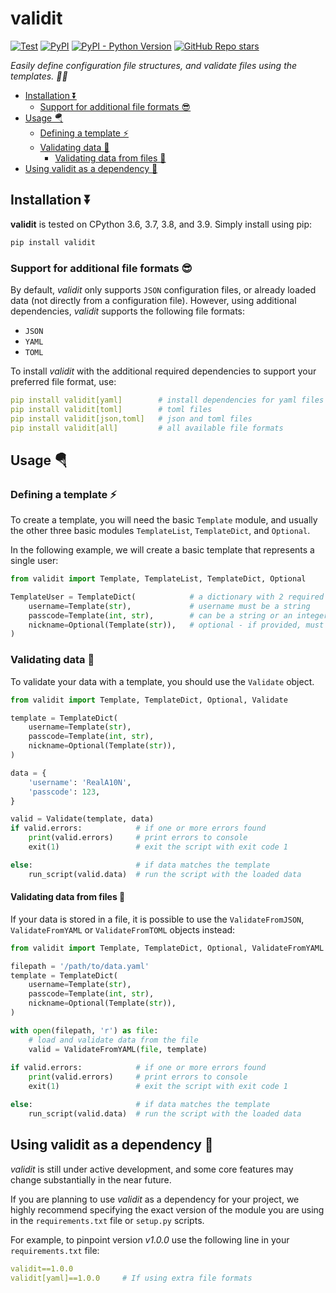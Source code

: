 # validit <!-- omit in toc -->

[![Test](https://img.shields.io/github/workflow/status/reala10n/validit/%E2%9C%94%20Test?label=test)](https://github.com/RealA10N/validit/actions/workflows/test.yaml)
[![PyPI](https://img.shields.io/pypi/v/validit)](https://pypi.org/project/validit/)
[![PyPI - Python Version](https://img.shields.io/pypi/pyversions/validit)](https://pypi.org/project/validit/)
[![GitHub Repo stars](https://img.shields.io/github/stars/reala10n/validit?style=social)](https://github.com/RealA10N/validit)

_Easily define configuration file structures, and validate files using the templates. 🍒📂_

- [Installation ⏬](#installation-)
  - [Support for additional file formats 😎](#support-for-additional-file-formats-)
- [Usage 🪂](#usage-)
  - [Defining a template ⚡](#defining-a-template-)
  - [Validating data 🎯](#validating-data-)
    - [Validating data from files 📂](#validating-data-from-files-)
- [Using validit as a dependency 🤠](#using-validit-as-a-dependency-)

## Installation ⏬

**validit** is tested on CPython 3.6, 3.7, 3.8, and 3.9.
Simply install using pip:

```bash
pip install validit
```

### Support for additional file formats 😎

By default, _validit_ only supports `JSON` configuration files, or
already loaded data (not directly from a configuration file). However, using
additional dependencies, _validit_ supports the following file formats:

- `JSON`
- `YAML`
- `TOML`

To install _validit_ with the additional required dependencies to support
your preferred file format, use:

```yaml
pip install validit[yaml]        # install dependencies for yaml files
pip install validit[toml]        # toml files
pip install validit[json,toml]   # json and toml files
pip install validit[all]         # all available file formats
```

## Usage 🪂

### Defining a template ⚡

To create a template, you will need the basic `Template` module, and usually the
other three basic modules `TemplateList`, `TemplateDict`, and `Optional`.

In the following example, we will create a basic template that represents a single user:

```python
from validit import Template, TemplateList, TemplateDict, Optional

TemplateUser = TemplateDict(            # a dictionary with 2 required values
    username=Template(str),             # username must be a string
    passcode=Template(int, str),        # can be a string or an integer.
    nickname=Optional(Template(str)),   # optional - if provided, must be a string.
)
```

### Validating data 🎯

To validate your data with a template, you should use the `Validate` object.

```python
from validit import Template, TemplateDict, Optional, Validate

template = TemplateDict(
    username=Template(str),
    passcode=Template(int, str),
    nickname=Optional(Template(str)),
)

data = {
    'username': 'RealA10N',
    'passcode': 123,
}

valid = Validate(template, data)
if valid.errors:            # if one or more errors found
    print(valid.errors)     # print errors to console
    exit(1)                 # exit the script with exit code 1

else:                       # if data matches the template
    run_script(valid.data)  # run the script with the loaded data
```

#### Validating data from files 📂

If your data is stored in a file, it is possible to use the `ValidateFromJSON`,
`ValidateFromYAML` or `ValidateFromTOML` objects instead:

```python
from validit import Template, TemplateDict, Optional, ValidateFromYAML

filepath = '/path/to/data.yaml'
template = TemplateDict(
    username=Template(str),
    passcode=Template(int, str),
    nickname=Optional(Template(str)),
)

with open(filepath, 'r') as file:
    # load and validate data from the file
    valid = ValidateFromYAML(file, template)
    
if valid.errors:            # if one or more errors found
    print(valid.errors)     # print errors to console
    exit(1)                 # exit the script with exit code 1

else:                       # if data matches the template
    run_script(valid.data)  # run the script with the loaded data
```

## Using validit as a dependency 🤠

_validit_ is still under active development, and some core features
may change substantially in the near future.

If you are planning to use _validit_ as a dependency for your project,
we highly recommend specifying the exact version of the module you are using
in the `requirements.txt` file or `setup.py` scripts.

For example, to pinpoint version _v1.0.0_ use the following line in your
`requirements.txt` file:

```yaml
validit==1.0.0
validit[yaml]==1.0.0     # If using extra file formats
```
